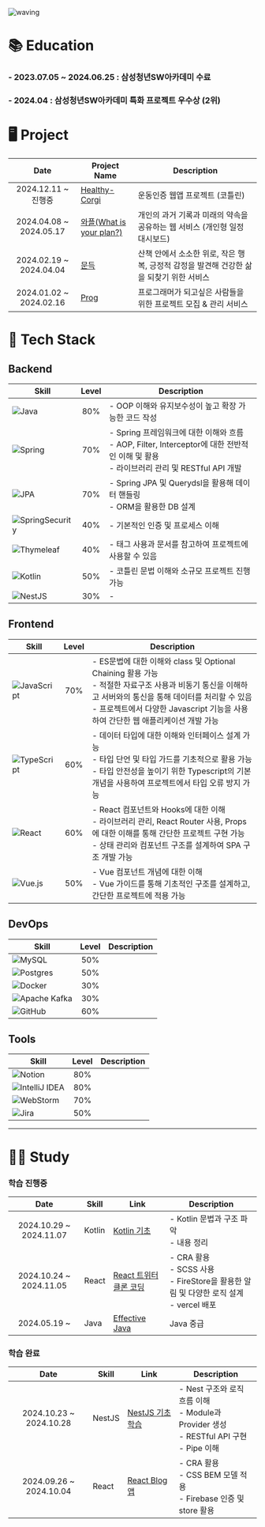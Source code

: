 ![waving](https://capsule-render.vercel.app/api?type=waving&height=200&text=Welcome!&fontAlign=80&fontAlignY=40&color=gradient)

# 📚 Education

### - 2023.07.05 ~ 2024.06.25 : 삼성청년SW아카데미 수료

### - 2024.04 : 삼성청년SW아카데미 특화 프로젝트 우수상 (2위)

# 🖥 Project
|          Date           | Project Name                                                  | Description                                         |
|:-----------------------:|---------------------------------------------------------------|-----------------------------------------------------|
| 2024.12.11 ~ 진행중 | [Healthy-Corgi](https://github.com/hitobi1014/healthy-corgi-be)     | 운동인증 웹앱 프로젝트 (코틀린)                |
| 2024.04.08 ~ 2024.05.17 | [와플(What is your plan?)](https://github.com/What-s-Your-Plan) | 개인의 과거 기록과 미래의 약속을 공유하는 웹 서비스 (개인형 일정 대시보드)         |
| 2024.02.19 ~ 2024.04.04 | [문득](https://github.com/hitobi1014/md8)                       | 산책 안에서 소소한 위로, 작은 행복, 긍정적 감정을 발견해 건강한 삶을 되찾기 위한 서비스 |
| 2024.01.02 ~ 2024.02.16 | [Prog](https://github.com/hitobi1014/Prog)                    | 프로그래머가 되고싶은 사람들을 위한 프로젝트 모집 & 관리 서비스                |

# 🚀 Tech Stack

## Backend
| Skill                                                                                                                          | Level  | Description                                                                                                  |
|--------------------------------------------------------------------------------------------------------------------------------|:------:|--------------------------------------------------------------------------------------------------------------|
| ![Java](https://img.shields.io/badge/java-%23ED8B00.svg?style=for-the-badge&logo=openjdk&logoColor=white)                      |  80%   | - OOP 이해와 유지보수성이 높고 확장 가능한 코드 작성                                                                             |
| ![Spring](https://img.shields.io/badge/spring-%236DB33F.svg?style=for-the-badge&logo=spring&logoColor=white)                   |  70%   | - Spring 프레임워크에 대한 이해와 흐름 <br> - AOP, Filter, Interceptor에 대한 전반적인 이해 및 활용 <br> - 라이브러리 관리 및 RESTful API 개발  |
| ![JPA](https://img.shields.io/badge/JPA-6DB33F?style=for-the-badge&logo=jpa&logoColor=white)                                   |  70%   | - Spring JPA 및 Querydsl을 활용해 데이터 핸들링 <br> - ORM을 활용한 DB 설계                                                   |
| ![SpringSecurity](https://img.shields.io/badge/Spring_Security-6DB33F?style=for-the-badge&logo=springsecurity&logoColor=white) |  40%   | - 기본적인 인증 및 프로세스 이해                                                                                          |
| ![Thymeleaf](https://img.shields.io/badge/Thymeleaf-%23005C0F.svg?style=for-the-badge&logo=Thymeleaf&logoColor=white)          |  40%   | - 태그 사용과 문서를 참고하여 프로젝트에 사용할 수 있음                                                                             |
| ![Kotlin](https://img.shields.io/badge/kotlin-%237F52FF.svg?style=for-the-badge&logo=kotlin&logoColor=white)                   |  50%   | - 코틀린 문법 이해와 소규모 프로젝트 진행 가능    |
| ![NestJS](https://img.shields.io/badge/nestjs-%23E0234E.svg?style=for-the-badge&logo=nestjs&logoColor=white)                   |  30%   | -                                                                                                        |


## Frontend
| Skill                                                                                                                        | Level | Description                                                                                                                                                             |
|------------------------------------------------------------------------------------------------------------------------------|:-----:|-------------------------------------------------------------------------------------------------------------------------------------------------------------------------|
| ![JavaScript](https://img.shields.io/badge/javascript-%23323330.svg?style=for-the-badge&logo=javascript&logoColor=%23F7DF1E) |  70%  | - ES문법에 대한 이해와 class 및 Optional Chaining 활용 가능 <br> - 적절한 자료구조 사용과 비동기 통신을 이해하고 서버와의 통신을 통해 데이터를 처리할 수 있음 <br> - 프로젝트에서 다양한 Javascript 기능을 사용하여 간단한 웹 애플리케이션 개발 가능</td> |
| ![TypeScript](https://img.shields.io/badge/typescript-%23007ACC.svg?style=for-the-badge&logo=typescript&logoColor=white)     |  60%  | - 데이터 타입에 대한 이해와 인터페이스 설계 가능 <br> - 타입 단언 및 타입 가드를 기초적으로 활용 가능 <br> - 타입 안전성을 높이기 위한 Typescript의 기본 개념을 사용하여 프로젝트에서 타입 오류 방지 가능                                         |
| ![React](https://img.shields.io/badge/react-%2320232a.svg?style=for-the-badge&logo=react&logoColor=%2361DAFB)                |  60%  | - React 컴포넌트와 Hooks에 대한 이해 <br> - 라이브러리 관리, React Router 사용, Props에 대한 이해를 통해 간단한 프로젝트 구현 가능 <br> - 상태 관리와 컴포넌트 구조를 설계하여 SPA 구조 개발 가능                                   |
| ![Vue.js](https://img.shields.io/badge/vuejs-%2335495e.svg?style=for-the-badge&logo=vuedotjs&logoColor=%234FC08D)            |  50%  | - Vue 컴포넌트 개념에 대한 이해 <br> - Vue 가이드를 통해 기초적인 구조를 설계하고, 간단한 프로젝트에 적용 가능                                                                                                  |

## DevOps
| Skill                                                                                                                | Level | Description |
|----------------------------------------------------------------------------------------------------------------------|:-----:|-------------|
| ![MySQL](https://img.shields.io/badge/mysql-4479A1.svg?style=for-the-badge&logo=mysql&logoColor=white)               |  50%  |             |
| ![Postgres](https://img.shields.io/badge/postgres-%23316192.svg?style=for-the-badge&logo=postgresql&logoColor=white) |  50%  |             |
| ![Docker](https://img.shields.io/badge/docker-%230db7ed.svg?style=for-the-badge&logo=docker&logoColor=white)         |  30%  |             |
| ![Apache Kafka](https://img.shields.io/badge/Apache%20Kafka-000?style=for-the-badge&logo=apachekafka)                |  30%  |             |
| ![GitHub](https://img.shields.io/badge/github-%23121011.svg?style=for-the-badge&logo=github&logoColor=white)         |  60%  |             |


## Tools
| Skill                                                                                                                         | Level | Description |
|-------------------------------------------------------------------------------------------------------------------------------|:-----:|-------------|
| ![Notion](https://img.shields.io/badge/Notion-%23000000.svg?style=for-the-badge&logo=notion&logoColor=white)                  |  80%  |             |
| ![IntelliJ IDEA](https://img.shields.io/badge/IntelliJIDEA-000000.svg?style=for-the-badge&logo=intellij-idea&logoColor=white) |  80%  |             |
| ![WebStorm](https://img.shields.io/badge/webstorm-143?style=for-the-badge&logo=webstorm&logoColor=white&color=black)          |  70%  |             |
| ![Jira](https://img.shields.io/badge/jira-%230A0FFF.svg?style=for-the-badge&logo=jira&logoColor=white)                        |  50%  |             |


------
# 👨‍💻 Study
### 학습 진행중 
|     Date     | Skill  | Link                                                                        | Description                                                                   |
|:------------:|--------|-----------------------------------------------------------------------------|-------------------------------------------------------------------------------|
| 2024.10.29 ~ 2024.11.07| Kotlin | [Kotlin 기초](https://github.com/mj-study/Kotlin/tree/main/basic)             | - Kotlin 문법과 구조 파악 <br> - 내용 정리                                               |
| 2024.10.24 ~ 2024.11.05| React  | [React 트위터 클론 코딩](https://github.com/mj-study/react-pjt/tree/main/twitter)  | - CRA 활용 <br> - SCSS 사용 <br> - FireStore을 활용한 알림 및 다양한 로직 설계 <br> - vercel 배포 |
| 2024.05.19 ~ | Java   | [Effective Java](https://github.com/mj-study/Java/tree/main/Effective-Java) | Java 중급                                                                       |

### 학습 완료 

|          Date           | Skill  | Link                                                                          | Description                                                                         |
|:-----------------------:|--------|-------------------------------------------------------------------------------|-------------------------------------------------------------------------------------|
| 2024.10.23 ~ 2024.10.28 | NestJS | [NestJS 기초 학습](https://github.com/mj-study/NestJS/tree/main/nestjs-board-app) | - Nest 구조와 로직 흐름 이해 <br> - Module과 Provider 생성 <br> - RESTful API 구현 <br> - Pipe 이해 |
| 2024.09.26 ~ 2024.10.04 | React  | [React Blog 앱](https://github.com/mj-study/react-pjt/tree/main/blog)          | - CRA 활용 <br> - CSS BEM 모델 적용 <br> - Firebase 인증 및 store 활용                         |

